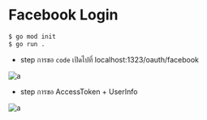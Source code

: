 # Facebook Login


```sh
$ go mod init
$ go run .
```

- step การขอ ``code``
เปิดไปที่ localhost:1323/oauth/facebook

![a](https://jaedsada.me/static/blog/facebook-oauth/9.png)

- step การขอ AccessToken + UserInfo

![a](https://jaedsada.me/static/blog/facebook-oauth/10.png)
